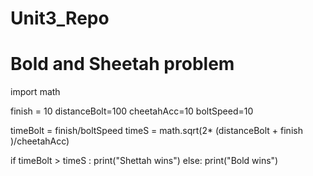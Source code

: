 # Unit3_Repo

Bold and Sheetah problem
=================
import math

finish = 10
distanceBolt=100
cheetahAcc=10
boltSpeed=10

timeBolt = finish/boltSpeed
timeS = math.sqrt(2* (distanceBolt + finish )/cheetahAcc)

if timeBolt > timeS :
  print("Shettah wins")
else: 
  print("Bold wins")
